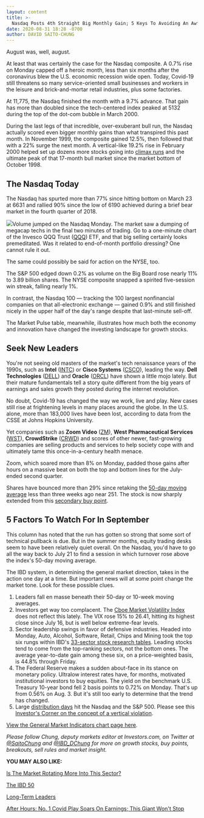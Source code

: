 ```yaml
---
layout: content
title: >-
  Nasdaq Posts 4th Straight Big Monthly Gain; 5 Keys To Avoiding An Awful September
date: 2020-08-31 18:28 -0700
author: DAVID SAITO-CHUNG
---
```






August was, well, august.




At least that was certainly the case for the Nasdaq composite. A 0.7% rise on Monday capped off a heroic month, less than six months after the coronavirus blew the U.S. economic recession wide open. Today, Covid-19 still threatens so many service-oriented small businesses and workers in the leisure and brick-and-mortar retail industries, plus some factories.


At 11,775, the Nasdaq finished the month with a 9.7% advance. That gain has more than doubled since the tech-centered index peaked at 5132 during the top of the dot-com bubble in March 2000.


During the last legs of that incredible, over-exuberant bull run, the Nasdaq actually scored even bigger monthly gains than what transpired this past month. In November 1999, the composite gained 12.5%, then followed that with a 22% surge the next month. A vertical-like 19.2% rise in February 2000 helped set up dozens more stocks going into [climax runs](https://www.investors.com/how-to-invest/investors-corner/sell-rules-using-climax-top-convert-paper-gains-real-profits/) and the ultimate peak of that 17-month bull market since the market bottom of October 1998.


The Nasdaq Today
----------------


The Nasdaq has spurted more than 77% since hitting bottom on March 23 at 6631 and rallied 90% since the low of 6190 achieved during a brief bear market in the fourth quarter of 2018.


![](https://www.investors.com/wp-content/uploads/2020/08/MP_1x2_083120-184x300.jpg)Volume jumped on the Nasdaq Monday. The market saw a dumping of megacap techs in the final two minutes of trading. Go to a one-minute chart of the Invesco QQQ Trust ([QQQ](https://research.investors.com/quote.aspx?symbol=QQQ)) ETF, and that big selling certainly looks premeditated. Was it related to end-of-month portfolio dressing? One cannot rule it out.


The same could possibly be said for action on the NYSE, too.


The S&P 500 edged down 0.2% as volume on the Big Board rose nearly 11% to 3.89 billion shares. The NYSE composite snapped a spirited five-session win streak, falling nearly 1%.


In contrast, the Nasdaq 100 — tracking the 100 largest nonfinancial companies on that all-electronic exchange — gained 0.9% and still finished nicely in the upper half of the day's range despite that last-minute sell-off.


The Market Pulse table, meanwhile, illustrates how much both the economy and innovation have changed the investing landscape for growth stocks.


Seek New Leaders
----------------


You're not seeing old masters of the market's tech renaissance years of the 1990s, such as **Intel** ([INTC](https://research.investors.com/quote.aspx?symbol=INTC)) or **Cisco Systems** ([CSCO](https://research.investors.com/quote.aspx?symbol=CSCO)), leading the way. **Dell Technologies** ([DELL](https://research.investors.com/quote.aspx?symbol=DELL)) and **Oracle** ([ORCL](https://research.investors.com/quote.aspx?symbol=ORCL)) have shown a little mojo lately. But their mature fundamentals tell a story quite different from the big years of earnings and sales growth they posted during the internet revolution.


No doubt, Covid-19 has changed the way we work, live and play. New cases still rise at frightening levels in many places around the globe. In the U.S. alone, more than 183,000 lives have been lost, according to data from the CSSE at Johns Hopkins University.


Yet companies such as **Zoom Video** ([ZM](https://research.investors.com/quote.aspx?symbol=ZM)), **West Pharmaceutical Services** ([WST](https://research.investors.com/quote.aspx?symbol=WST)), **CrowdStrike** ([CRWD](https://research.investors.com/quote.aspx?symbol=CRWD)) and scores of other newer, fast-growing companies are selling products and services to help society cope with and ultimately tame this once-in-a-century health menace.



Zoom, which soared more than 8% on Monday, padded those gains after hours on a massive beat on both the top and bottom lines for the July-ended second quarter.


Shares have bounced more than 29% since retaking the [50-day moving average](https://www.investors.com/how-to-invest/investors-corner/what-is-the-50-day-moving-average-when-to-buy-or-sell-growth-stocks/) less than three weeks ago near 251. The stock is now sharply extended from this [secondary buy point](https://www.investors.com/how-to-invest/investors-corner/how-to-buy-stocks-why-the-10-week-moving-average-offers-new-entry-points/).


5 Factors To Watch For In September
-----------------------------------


This column has noted that the run has gotten so strong that some sort of technical pullback is due. But in the summer months, equity trading desks seem to have been relatively quiet overall. On the Nasdaq, you'd have to go all the way back to July 21 to find a session in which turnover rose above the index's 50-day moving average.


The IBD system, in determining the general market direction, takes in the action one day at a time. But important news will at some point change the market tone. Look for these possible clues.


1. Leaders fall en masse beneath their 50-day or 10-week moving averages.
2. Investors get way too complacent. The [Cboe Market Volatility Index](https://research.investors.com/psychological-market-indicators/chart?type=volatility) does not reflect this lately. The VIX rose 15% to 26.41, hitting its highest close since July 16, but is well below extreme-fear levels.
3. Sector leadership swings in favor of defensive industries. Headed into Monday, Auto, Alcohol, Software, Retail, Chips and Mining took the top six rungs within IBD's [33-sector stock research tables](https://www.investors.com/data-tables/ibd-smart-nyse-nasdaq-tables-aug-28-2020/). Leading stocks tend to come from the top-ranking sectors, not the bottom ones. The average year-to-date gain among these six, on a price-weighted basis, is 44.8% through Friday.
4. The Federal Reserve makes a sudden about-face in its stance on monetary policy. Ultralow interest rates have, for months, motivated institutional investors to buy equities. The yield on the benchmark U.S. Treasury 10-year bond fell 2 basis points to 0.72% on Monday. That's up from 0.56% on Aug. 3. But it's still too early to determine that the trend has changed.
5. Large [distribution days](https://www.investors.com/how-to-invest/investors-corner/stock-market-tops-distribution-days/) hit the Nasdaq and the S&P 500. Please see this [Investor's Corner on the concept of a vertical violation](https://www.investors.com/how-to-invest/investors-corner/vertical-violations-help-avoid-bear-market/).


[View the General Market Indicators chart page here](https://www.investors.com/wp-content/uploads/2020/08/IBD3108152547GMI2.pdf).


*Please follow Chung, deputy markets editor at Investors.com, on Twitter at [@SaitoChung](https://twitter.com/SaitoChung) and [@IBD\_DChung](https://twitter.com/IBD_DChung) for more on growth stocks, buy points, breakouts, sell rules and market insight.*


**YOU MAY ALSO LIKE:**


[Is The Market Rotating More Into This Sector?](https://www.investors.com/stock-lists/ibd-big-cap-20/growth-stocks-in-retail-2-large-cap-leaders-offer-new-buy-points/)


[The IBD 50](https://research.investors.com/stock-lists/ibd-50/)


[Long-Term Leaders](https://www.investors.com/research/ibd-long-term-leaders-screen/)


[After Hours: No. 1 Covid Play Soars On Earnings; This Giant Won't Stop](https://www.investors.com/market-trend/stock-market-today/dow-jones-futures-apple-tesla-drive-stock-market-rally-zoom-video-earnings-tiktok-deal/)




